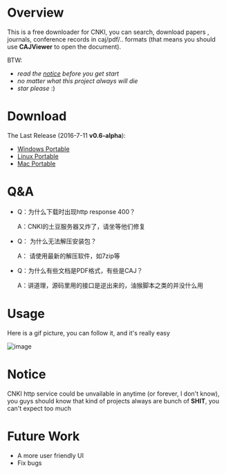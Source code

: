 # Overview
This is a free downloader for CNKI, you can search, download papers , journals, conference records in caj/pdf/.. formats (that 
means you should use **CAJViewer** to open the document).

BTW:
- *read the [notice](https://github.com/amyhaber/cnki-downloader#notice) before you get start*
- *no matter what this project always will die*
- *star please* :)

# Download
The Last Release (2016-7-11 **v0.6-alpha**):
+ [Windows Portable](https://github.com/amyhaber/cnki-downloader/releases/download/v0.6-alpha/cnki-downloader-windows.zip)
+ [Linux Portable](https://github.com/amyhaber/cnki-downloader/releases/download/v0.6-alpha/cnki-downloader-linux.zip)
+ [Mac Portable](https://github.com/amyhaber/cnki-downloader/releases/download/v0.6-alpha/cnki-downloader-darwin.zip)

# Q&A

- Q：为什么下载时出现http response 400？

  A：CNKI的土豆服务器又炸了，请坐等他们修复

- Q： 为什么无法解压安装包？

  A： 请使用最新的解压软件，如7zip等

- Q：为什么有些文档是PDF格式，有些是CAJ？

  A：讲道理，源码里用的接口是逆出来的，油猴脚本之类的并没什么用

# Usage
Here is a gif picture, you can follow it, and it's really easy

![image](https://github.com/amyhaber/cnki-downloader/blob/master/screenshots/showcase2.gif)

# Notice
CNKI http service could be unvailable in anytime (or forever, I don't know), you guys should know that kind of projects
always are bunch of **SHIT**, you can't expect too much

# Future Work
+ A more user friendly UI
+ Fix bugs
